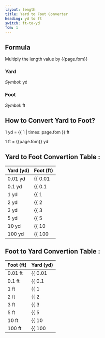 ```yaml
---
layout: length
title: Yard to Foot Converter
heading: yd to ft
switch: ft-to-yd
fom: 1
---
```


## Formula
Multiply the length value by {{page.fom}}

### Yard
*Symbol*: yd

### Foot
*Symbol*: ft

## How to Convert Yard to Foot?
1 yd = {{ 1 | times: page.fom }} ft

1 ft = {{page.fom}} yd

## Yard to Foot Convertion Table :

| Yard (yd) | Foot (ft) |
| ---- | ---- |
| 0.01 yd | {{ 0.01 | times: page.fom | round: 5 }} ft |
| 0.1 yd | {{ 0.1 | times: page.fom | round: 5 }} ft |
| 1 yd | {{ 1 | times: page.fom | round: 5 }} ft |
| 2 yd | {{ 2 | times: page.fom | round: 5 }} ft |
| 3 yd | {{ 3 | times: page.fom | round: 5 }} ft |
| 5 yd | {{ 5 | times: page.fom | round: 5 }} ft |
| 10 yd | {{ 10 | times: page.fom | round: 5 }} ft |
| 100 yd | {{ 100 | times: page.fom | round: 5 }} ft |

## Foot to Yard Convertion Table :

| Foot (ft) | Yard (yd) |
| ---- | ---- |
| 0.01 ft | {{ 0.01 | divided_by: page.fom | round: 5 }} yd |
| 0.1 ft | {{ 0.1 | divided_by: page.fom | round: 5 }} yd |
| 1 ft | {{ 1 | divided_by: page.fom | round: 5 }} yd |
| 2 ft | {{ 2 | divided_by: page.fom | round: 5 }} yd |
| 3 ft | {{ 3 | divided_by: page.fom | round: 5 }} yd |
| 5 ft | {{ 5 | divided_by: page.fom | round: 5 }} yd |
| 10 ft | {{ 10 | divided_by: page.fom | round: 5 }} yd |
| 100 ft | {{ 100 | divided_by: page.fom | round: 5 }} yd |

<script>
selectInput[6].selected = true
selectOutput[5].selected = true
</script>
